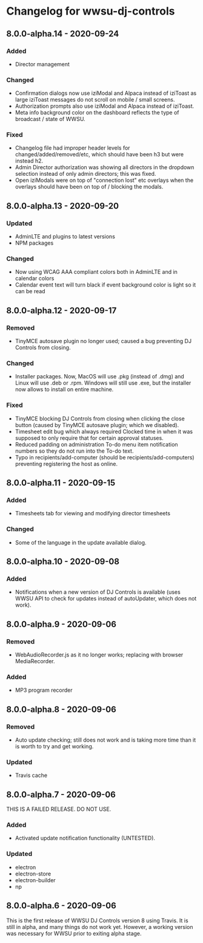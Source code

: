 # Changelog for wwsu-dj-controls

## 8.0.0-alpha.14 - 2020-09-24

### Added
- Director management

### Changed
- Confirmation dialogs now use iziModal and Alpaca instead of iziToast as large iziToast messages do not scroll on mobile / small screens.
- Authorization prompts also use iziModal and Alpaca instead of iziToast.
- Meta info background color on the dashboard reflects the type of broadcast / state of WWSU.

### Fixed
- Changelog file had improper header levels for changed/added/removed/etc, which should have been h3 but were instead h2.
- Admin Director authorization was showing all directors in the dropdown selection instead of only admin directors; this was fixed.
- Open iziModals were on top of "connection lost" etc overlays when the overlays should have been on top of / blocking the modals.

## 8.0.0-alpha.13 - 2020-09-20

### Updated
- AdminLTE and plugins to latest versions
- NPM packages

### Changed
- Now using WCAG AAA compliant colors both in AdminLTE and in calendar colors
- Calendar event text will turn black if event background color is light so it can be read

## 8.0.0-alpha.12 - 2020-09-17

### Removed
- TinyMCE autosave plugin no longer used; caused a bug preventing DJ Controls from closing.

### Changed
- Installer packages. Now, MacOS will use .pkg (instead of .dmg) and Linux will use .deb or .rpm. Windows will still use .exe, but the installer now allows to install on entire machine.

### Fixed
- TinyMCE blocking DJ Controls from closing when clicking the close button (caused by TinyMCE autosave plugin; which we disabled).
- Timesheet edit bug which always required Clocked time in when it was supposed to only require that for certain approval statuses.
- Reduced padding on administration To-do menu item notification numbers so they do not run into the To-do text.
- Typo in recipients/add-computer (should be recipients/add-computers) preventing registering the host as online.

## 8.0.0-alpha.11 - 2020-09-15

### Added
- Timesheets tab for viewing and modifying director timesheets

### Changed
- Some of the language in the update available dialog.

## 8.0.0-alpha.10 - 2020-09-08

### Added
- Notifications when a new version of DJ Controls is available (uses WWSU API to check for updates instead of autoUpdater, which does not work).

## 8.0.0-alpha.9 - 2020-09-06

### Removed
- WebAudioRecorder.js as it no longer works; replacing with browser MediaRecorder.

### Added
- MP3 program recorder

## 8.0.0-alpha.8 - 2020-09-06

### Removed
- Auto update checking; still does not work and is taking more time than it is worth to try and get working.

### Updated
- Travis cache

## 8.0.0-alpha.7 - 2020-09-06

THIS IS A FAILED RELEASE. DO NOT USE.

### Added
- Activated update notification functionality (UNTESTED).

### Updated
- electron
- electron-store
- electron-builder
- np

## 8.0.0-alpha.6 - 2020-09-06

This is the first release of WWSU DJ Controls version 8 using Travis. It is still in alpha, and many things do not work yet. However, a working version was necessary for WWSU prior to exiting alpha stage.